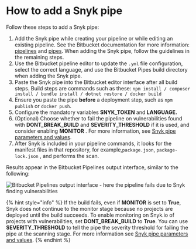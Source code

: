 # How to add a Snyk pipe

Follow these steps to add a Snyk pipe:

1. Add the Snyk pipe while creating your pipeline or while editing an existing pipeline. See the Bitbucket documentation for more information: [pipelines](https://confluence.atlassian.com/bitbucket/configure-bitbucket-pipelines-yml-792298910.html) and [pipes](https://support.atlassian.com/bitbucket-cloud/docs/pipes/). When adding the Snyk pipe, follow the guidelines in the remaining steps.
2. Use the Bitbucket pipeline editor to update the `.yml` file configuration, select the correct language, and use the Bitbucket Pipes build directory when adding the Snyk pipe.
3. Paste the Snyk pipe into the Bitbucket editor interface after all build steps. Build steps are commands such as these: `npm install / composer install / bundle install / dotnet restore / docker build`
4. Ensure you paste the pipe **before** a deployment step, such as `npm publish` or `docker push`.
5. Configure the mandatory variables **SNYK\_TOKEN** and **LANGUAGE.**
6. (Optional) Choose whether to fail the pipeline on vulnerabilities found with **DONT\_BREAK\_BUILD** and **SEVERITY\_THRESHOLD** if it is used, and consider enabling **MONITOR** . For more information, see [Snyk pipe parameters and values](snyk-pipe-parameters-and-values-bitbucket-cloud.md).
7. After Snyk is included in your pipeline commands, it looks for the manifest files in that repository, for example,`package.json`, `package-lock.json` , and performs the scan.

Results appear in the Bitbucket Pipelines output interface, similar to the following:

![Bitbucket Pipelines output interface - here the pipeline fails due to Snyk finding vulnerabilities](<../../../.gitbook/assets/Screenshot 2023-10-03 at 13.08.45.png>)

{% hint style="info" %}
If the build fails, even if **MONITOR** is set to **True**, Snyk does not continue to the monitor stage because no projects are deployed until the build succeeds. To enable monitoring on Snyk.io of projects with vulnerabilities, set **DONT\_BREAK\_BUILD** to **True**. You can use **SEVERITY\_THRESHOLD** to tell the pipe the severity threshold for failing the pipe at the scanning stage. For more information see [Snyk pipe parameters and values](snyk-pipe-parameters-and-values-bitbucket-cloud.md).
{% endhint %}
